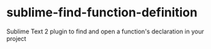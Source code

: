 sublime-find-function-definition
================================

Sublime Text 2 plugin to find and open a function's declaration in your project
